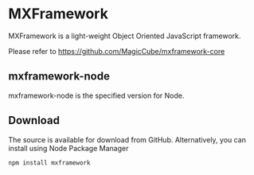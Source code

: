# MXFramework
MXFramework is a light-weight Object Oriented JavaScript framework.

Please refer to https://github.com/MagicCube/mxframework-core

## mxframework-node
mxframework-node is the specified version for Node.

## Download
The source is available for download from GitHub. Alternatively, you can install using Node Package Manager
```
npm install mxframework 
```
